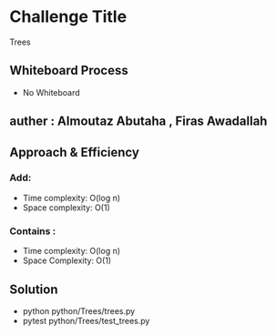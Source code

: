 # Challenge Title
Trees

## Whiteboard Process
* No Whiteboard
## auther : Almoutaz Abutaha , Firas Awadallah

## Approach & Efficiency
### Add:
* Time complexity: O(log n)
* Space complexity: O(1)

### Contains :
* Time complexity: O(log n) 
* Space Complexity: O(1)

## Solution
* python python/Trees/trees.py
* pytest python/Trees/test_trees.py 